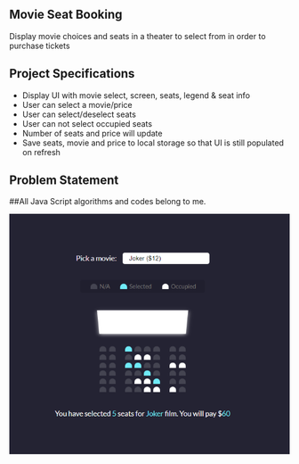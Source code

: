 ## Movie Seat Booking

Display movie choices and seats in a theater to select from in order to purchase tickets

## Project Specifications

- Display UI with movie select, screen, seats, legend & seat info
- User can select a movie/price
- User can select/deselect seats
- User can not select occupied seats
- Number of seats and price will update
- Save seats, movie and price to local storage so that UI is still populated on refresh
## Problem Statement

##All Java Script algorithms and codes belong to me.

<img src = "./image/seat-app.PNG">

